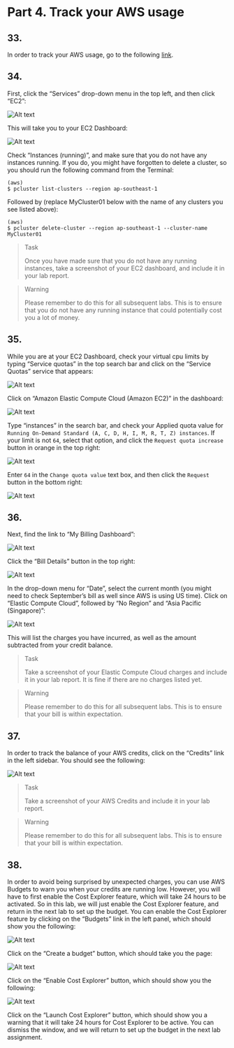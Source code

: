# Part 4. Track your AWS usage

## 33.
In order to track your AWS usage, go to the following [link](https://console.aws.amazon.com).

## 34.
First, click the “Services” drop-down menu in the top left, and then click “EC2”: 

![Alt text](image.png)

This will take you to your EC2 Dashboard:

![Alt text](image-1.png)

Check “Instances (running)”, and make sure that you do not have any instances running. If you do, you might have forgotten to delete a cluster, so you should run the following command from the Terminal:

```shell
(aws) 
$ pcluster list-clusters --region ap-southeast-1
```

Followed by (replace MyCluster01 below with the name of any clusters you see listed above):

```shell
(aws) 
$ pcluster delete-cluster --region ap-southeast-1 --cluster-name MyCluster01
```

> <p class="task"> Task
>
> Once you have made sure that you do not have any running instances, take a screenshot of your EC2 dashboard, and include it in your lab report. 
> 

> <p class="warn"> Warning
> 
> Please remember to do this for all subsequent labs. This is to ensure that you do not have any running instance that could potentially cost you a lot of money.


## 35.
While you are at your EC2 Dashboard, check your virtual cpu limits by typing “Service quotas” in the top search bar and click on the “Service Quotas” service that appears:

![Alt text](image-2.png)

Click on “Amazon Elastic Compute Cloud (Amazon EC2)” in the dashboard:

![Alt text](image-3.png)

Type “instances” in the search bar, and check your Applied quota value for `Running On-Demand Standard (A, C, D, H, I, M, R, T, Z) instances`. If your limit is not `64`, select that option, and click the `Request quota increase` button in orange in the top right:

![Alt text](image-4.png)

Enter `64` in the `Change quota value` text box, and then click the `Request` button in the bottom right:

![Alt text](image-5.png)

## 36.
Next, find the link to “My Billing Dashboard”:

![Alt text](image-6.png)

Click the “Bill Details” button in the top right:

![Alt text](image-7.png)

In the drop-down menu for “Date”, select the current month (you might need to check September’s bill as well since AWS is using US time). Click on “Elastic Compute Cloud”, followed by “No Region” and “Asia Pacific (Singapore)”:

![Alt text](image-8.png)

This will list the charges you have incurred, as well as the amount subtracted from your credit balance.

> <p class="task"> Task
>
> Take a screenshot of your Elastic Compute Cloud charges and include it in your lab report. It is fine if there are no charges listed yet.

> <p class="warn"> Warning
> 
> Please remember to do this for all subsequent labs. This is to ensure that your bill is within expectation.

## 37.
In order to track the balance of your AWS credits, click on the “Credits” link in the left sidebar. You should see the following:

![Alt text](image-9.png)

> <p class="task"> Task
>
> Take a screenshot of your AWS Credits and include it in your lab report.
 
> <p class="warn"> Warning
> 
> Please remember to do this for all subsequent labs. This is to ensure that your bill is within expectation.

## 38.
In order to avoid being surprised by unexpected charges, you can use AWS Budgets to warn you when your credits are running low. However, you will have to first enable the Cost Explorer feature, which will take 24 hours to be activated. So in this lab, we will just enable the Cost Explorer feature, and return in the next lab to set up the budget. You can enable the Cost Explorer feature by clicking on the “Budgets” link in the left panel, which should show you the following:

![Alt text](image-10.png)

Click on the “Create a budget” button, which should take you the page:

![Alt text](image-11.png)

Click on the “Enable Cost Explorer” button, which should show you the following:

![Alt text](image-12.png)

Click on the “Launch Cost Explorer” button, which should show you a warning that it will take 24 hours for Cost Explorer to be active. You can dismiss the window, and we will return to set up the budget in the next lab assignment.